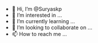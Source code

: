 - 👋 Hi, I’m @Suryaskp
- 👀 I’m interested in ...
- 🌱 I’m currently learning ...
- 💞️ I’m looking to collaborate on ...
- 📫 How to reach me ...

<!---
Suryaskp/Suryaskp is a ✨ special ✨ repository because its `README.md` (this file) appears on your GitHub profile.
You can click the Preview link to take a look at your changes.
--->
